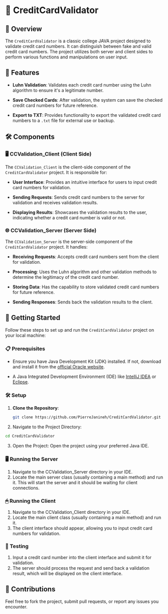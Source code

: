 # 🎴 CreditCardValidator

## 📌 Overview

The `CreditCardValidator` is a classic college JAVA project designed to validate credit card numbers. It can distinguish between fake and valid credit card numbers. The project utilizes both server and client sides to perform various functions and manipulations on user input.

## 🌟 Features

- **Luhn Validation**: Validates each credit card number using the Luhn algorithm to ensure it's a legitimate number.
  
- **Save Checked Cards**: After validation, the system can save the checked credit card numbers for future reference.
  
- **Export to TXT**: Provides functionality to export the validated credit card numbers to a `.txt` file for external use or backup.

## 🛠 Components

### 🖥 CCValidation_Client (Client Side)

The `CCValidation_Client` is the client-side component of the `CreditCardValidator` project. It is responsible for:

- **User Interface**: Provides an intuitive interface for users to input credit card numbers for validation.
  
- **Sending Requests**: Sends credit card numbers to the server for validation and receives validation results.
  
- **Displaying Results**: Showcases the validation results to the user, indicating whether a credit card number is valid or not.

### 🌐 CCValidation_Server (Server Side)

The `CCValidation_Server` is the server-side component of the `CreditCardValidator` project. It handles:

- **Receiving Requests**: Accepts credit card numbers sent from the client for validation.
  
- **Processing**: Uses the Luhn algorithm and other validation methods to determine the legitimacy of the credit card number.
  
- **Storing Data**: Has the capability to store validated credit card numbers for future reference.
  
- **Sending Responses**: Sends back the validation results to the client.

## 🚀 Getting Started

Follow these steps to set up and run the `CreditCardValidator` project on your local machine:

### 📋 Prerequisites

- Ensure you have Java Development Kit (JDK) installed. If not, download and install it from the [official Oracle website](https://www.oracle.com/java/technologies/javase-jdk11-downloads.html).
  
- A Java Integrated Development Environment (IDE) like [IntelliJ IDEA](https://www.jetbrains.com/idea/) or [Eclipse](https://www.eclipse.org/downloads/).

### 🛠 Setup

1. **Clone the Repository**:
   ```bash
   git clone https://github.com/PierreJanineh/CreditCardValidator.git
   ```
2. Navigate to the Project Directory:
  ```bash
  cd CreditCardValidator
  ```
3. Open the Project:
  Open the project using your preferred Java IDE.

### 🖥 Running the Server
1. Navigate to the CCValidation_Server directory in your IDE.
2. Locate the main server class (usually containing a main method) and run it. This will start the server and it should be waiting for client connections.

### 🖱 Running the Client
1. Navigate to the CCValidation_Client directory in your IDE.
2. Locate the main client class (usually containing a main method) and run it.
3. The client interface should appear, allowing you to input credit card numbers for validation.

### 🧪 Testing
1. Input a credit card number into the client interface and submit it for validation.
2. The server should process the request and send back a validation result, which will be displayed on the client interface.

## 🤝 Contributions
Feel free to fork the project, submit pull requests, or report any issues you encounter.
